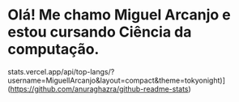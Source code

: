 # Olá! Me chamo Miguel Arcanjo e estou cursando Ciência da computação.

stats.vercel.app/api/top-langs/?username=MiguellArcanjo&layout=compact&theme=tokyonight)](https://github.com/anuraghazra/github-readme-stats)
